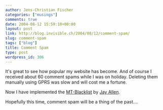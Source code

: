 ```yaml
---
author: Jens-Christian Fischer
categories: ["musings"]
comments: true
date: 2004-08-12 15:59:10+00:00
layout: post
link: http://blog.invisible.ch/2004/08/12/comment-spam/
slug: comment-spam
tags: ["blog"]
title: Comment Spam
type: post
wordpress_id: 306
---
```


It's great to see how popular my website has become. And of course I received about 60 comment spams while I was on holiday. Deleting them manually using GPRS was slow and will cost me a fortune.

Now I have implemented the [MT-Blacklist](http://www.jayallen.org/projects/mt-blacklist/) by [Jay Allen](http://www.jayallen.org/comment_spam/).

Hopefully this time, comment spam will be a thing of the past....
